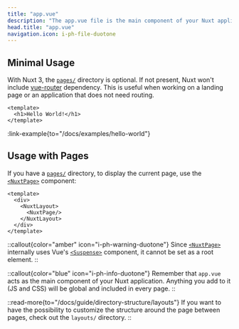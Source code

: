 ```yaml
---
title: "app.vue"
description: "The app.vue file is the main component of your Nuxt application."
head.title: "app.vue"
navigation.icon: i-ph-file-duotone
---
```


## Minimal Usage

With Nuxt 3, the [`pages/`](/docs/guide/directory-structure/pages) directory is optional. If not present, Nuxt won't include [vue-router](https://router.vuejs.org) dependency. This is useful when working on a landing page or an application that does not need routing.

```vue [app.vue]
<template>
  <h1>Hello World!</h1>
</template>
```

:link-example{to="/docs/examples/hello-world"}

## Usage with Pages

If you have a [`pages/`](/docs/guide/directory-structure/pages) directory, to display the current page, use the [`<NuxtPage>`](/docs/api/components/nuxt-page) component:

```vue [app.vue]
<template>
  <div>
    <NuxtLayout>
      <NuxtPage/>
    </NuxtLayout>
  </div>
</template>
```

::callout{color="amber" icon="i-ph-warning-duotone"}
Since [`<NuxtPage>`](/docs/api/components/nuxt-page) internally uses Vue's [`<Suspense>`](https://vuejs.org/guide/built-ins/suspense.html#suspense) component, it cannot be set as a root element.
::

::callout{color="blue" icon="i-ph-info-duotone"}
Remember that `app.vue` acts as the main component of your Nuxt application. Anything you add to it (JS and CSS) will be global and included in every page.
::

::read-more{to="/docs/guide/directory-structure/layouts"}
If you want to have the possibility to customize the structure around the page between pages, check out the `layouts/` directory.
::
